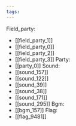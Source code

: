 ```yaml
---
tags:
---
```

Field_party:
- [[field_party_1]]
- [[field_party_0]]
- [[field_party_2]]
- [[field_party_3]]
Party:
- [[party_0]]
Sound:
- [[sound_157]]
- [[sound_122]]
- [[sound_39]]
- [[sound_38]]
- [[sound_171]]
- [[sound_295]]
Bgm:
- [[bgm_157]]
Flag:
- [[flag_9481]]
